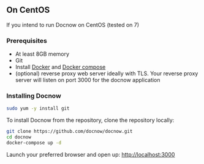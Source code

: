 ## On CentOS

If you intend to run Docnow on CentOS (tested on 7)

### Prerequisites

* At least 8GB memory
* Git
* Install [Docker](https://docs.docker.com/install/linux/docker-ce/centos/) and [Docker compose](https://docs.docker.com/compose/install/)
* (optional) reverse proxy web server ideally with TLS. Your reverse proxy server will listen on port 3000 for the docnow application


### Installing Docnow


```bash
sudo yum -y install git
```

To install Docnow from the repository, clone the repository locally:

```bash
git clone https://github.com/docnow/docnow.git
cd docnow
docker-compose up -d
```

Launch your preferred browser and open up: [http://localhost:3000](http://localhost:3000)
